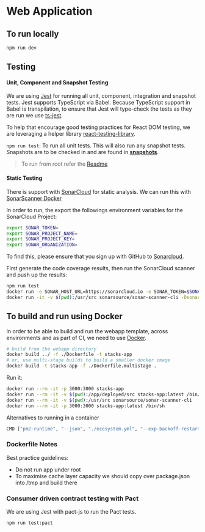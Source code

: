# Web Application

## To run locally

```bash
npm run dev
```

## Testing

#### Unit, Component and Snapshot Testing

We are using [Jest](https://jestjs.io/) for running all unit, component,
integration and snapshot tests. Jest supports TypeScript via Babel. Because
TypeScript support in Babel is transpilation, to ensure that Jest will
type-check the tests as they are run we use
[ts-jest](https://github.com/kulshekhar/ts-jest).

To help that encourage good testing practices for React DOM testing, we are
leveraging a helper library [react-testing-library](https://jestjs.io/).

`npm run test`: To run all unit tests. This will also run any snapshot tests.
Snapshots are to be checked in and are found in
[**snapshots**](__tests__/__snapshots__).

> To run from root refer the [Readme](../../README.md)

#### Static Testing

There is support with [SonarCloud](https://sonarcloud.io/) for static analysis.
We can run this with
[SonarScanner Docker](https://github.com/SonarSource/sonar-scanner-cli-docker)

In order to run, the export the followings environment variables for the
SonarCloud Project:

```bash
export SONAR_TOKEN=
export SONAR_PROJECT_NAME=
export SONAR_PROJECT_KEY=
export SONAR_ORGANIZATION=
```

To find this, please ensure that you sign up with GitHub to
[Sonarcloud](https://sonarcloud.io).

First generate the code coverage results, then run the SonarCloud scanner and
push up the results:

```bash
npm run test
docker run -e SONAR_HOST_URL=https://sonarcloud.io -e SONAR_TOKEN=$SONAR_TOKEN -e SONAR_PROJECT_KEY=$SONAR_PROJECT_KEY -e SONAR_PROJECT_KEY=$SONAR_PROJECT_KEY -e SONAR_ORGANIZATION=$SONAR_ORGANIZATION -e BUILD_NUMBER=1.2.3 --rm -t -v $(pwd):/usr/src sonarsource/sonar-scanner-cli
docker run -it -v $(pwd):/usr/src sonarsource/sonar-scanner-cli -Dsonar.host.url=https://sonarcloud.io -Dsonar.login=$SONAR_TOKEN -Dsonar.projectKey=$SONAR_PROJECT_KEY -e sonar.organization=$SONAR_ORGANIZATION
```




## To build and run using Docker

In order to be able to build and run the webapp template, across environments
and as part of CI, we need to use [Docker](https://docs.docker.com/install/).

```bash
# build from the webapp directory
docker build ../ -f ./Dockerfile -t stacks-app
# or, use multi-stage builds to build a smaller docker image
docker build -t stacks-app -f ./Dockerfile.multistage .
```

Run it:

```bash
docker run --rm -it -p 3000:3000 stacks-app
docker run --rm -it -v $(pwd):/app/deployed/src stacks-app:latest /bin/sh
docker run --rm -it -v $(pwd):/usr/src sonarsource/sonar-scanner-cli
docker run --rm -it -p 3000:3000 stacks-app:latest /bin/sh
```

Alternatives to running in a container

```bash
CMD ["pm2-runtime", "--json", "./ecosystem.yml", "--exp-backoff-restart-delay=500", "-a", "--update-env"]
```

### Dockerfile Notes

Best practice guidelines:
  - Do not run app under root 
  - To maximise cache layer capacity we should copy over package.json into /tmp and build there

### Consumer driven contract testing with Pact

We are using Jest with pact-js to run the Pact tests.

```bash
npm run test:pact
```
